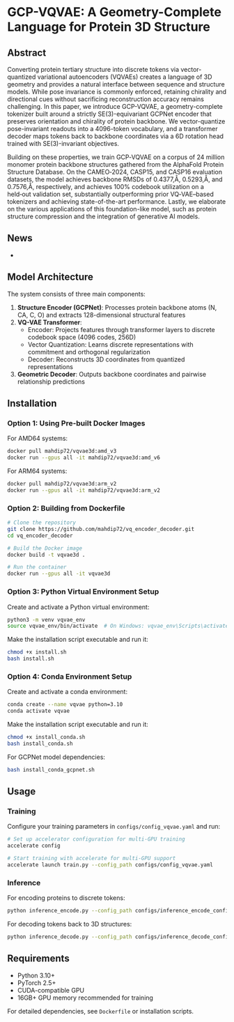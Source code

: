 # GCP-VQVAE: A Geometry-Complete Language for Protein 3D Structure

## Abstract

Converting protein tertiary structure into discrete tokens via vector-quantized variational autoencoders (VQVAEs) creates a language of 3D geometry and provides a natural interface between sequence and structure models. While pose invariance is commonly enforced, retaining chirality and directional cues without sacrificing reconstruction accuracy remains challenging. In this paper, we introduce GCP-VQVAE, a geometry-complete tokenizer built around a strictly SE(3)-equivariant GCPNet encoder that preserves orientation and chirality of protein backbone. We vector-quantize pose-invariant readouts into a 4096-token vocabulary, and a transformer decoder maps tokens back to backbone coordinates via a 6D rotation head trained with SE(3)-invariant objectives. 

Building on these properties, we train GCP‑VQVAE on a corpus of 24 million monomer protein backbone structures gathered from the AlphaFold Protein Structure Database. On the CAMEO‑2024, CASP15, and CASP16 evaluation datasets, the model achieves backbone RMSDs of 0.4377\,Å, 0.5293\,Å, and 0.7576\,Å, respectively, and achieves 100\% codebook utilization on a held‑out validation set, substantially outperforming prior VQ‑VAE–based tokenizers and achieving state-of-the-art performance. Lastly, we elaborate on the various applications of this foundation-like model, such as protein structure compression and the integration of generative AI models.


## News
- 




## Model Architecture

The system consists of three main components:

1. **Structure Encoder (GCPNet)**: Processes protein backbone atoms (N, CA, C, O) and extracts 128-dimensional structural features
2. **VQ-VAE Transformer**: 
   - Encoder: Projects features through transformer layers to discrete codebook space (4096 codes, 256D)
   - Vector Quantization: Learns discrete representations with commitment and orthogonal regularization
   - Decoder: Reconstructs 3D coordinates from quantized representations
3. **Geometric Decoder**: Outputs backbone coordinates and pairwise relationship predictions

## Installation

### Option 1: Using Pre-built Docker Images

For AMD64 systems:
```bash
docker pull mahdip72/vqvae3d:amd_v3
docker run --gpus all -it mahdip72/vqvae3d:amd_v6
```

For ARM64 systems:
```bash
docker pull mahdip72/vqvae3d:arm_v2
docker run --gpus all -it mahdip72/vqvae3d:arm_v2
```

### Option 2: Building from Dockerfile

```bash
# Clone the repository
git clone https://github.com/mahdip72/vq_encoder_decoder.git
cd vq_encoder_decoder

# Build the Docker image
docker build -t vqvae3d .

# Run the container
docker run --gpus all -it vqvae3d
```

### Option 3: Python Virtual Environment Setup

Create and activate a Python virtual environment:
```bash
python3 -m venv vqvae_env
source vqvae_env/bin/activate  # On Windows: vqvae_env\Scripts\activate
```

Make the installation script executable and run it:
```bash
chmod +x install.sh
bash install.sh
```

### Option 4: Conda Environment Setup

Create and activate a conda environment:
```bash
conda create --name vqvae python=3.10
conda activate vqvae
```

Make the installation script executable and run it:
```bash
chmod +x install_conda.sh
bash install_conda.sh
```

For GCPNet model dependencies:
```bash
bash install_conda_gcpnet.sh
```

## Usage

### Training

Configure your training parameters in `configs/config_vqvae.yaml` and run:

```bash
# Set up accelerator configuration for multi-GPU training
accelerate config

# Start training with accelerate for multi-GPU support
accelerate launch train.py --config_path configs/config_vqvae.yaml
```

### Inference

For encoding proteins to discrete tokens:
```bash
python inference_encode.py --config_path configs/inference_encode_config.yaml
```

For decoding tokens back to 3D structures:
```bash
python inference_decode.py --config_path configs/inference_decode_config.yaml
```


## Requirements

- Python 3.10+
- PyTorch 2.5+
- CUDA-compatible GPU
- 16GB+ GPU memory recommended for training

For detailed dependencies, see `Dockerfile` or installation scripts.
